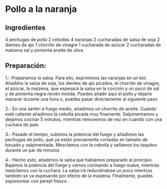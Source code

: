 # Pollo a la naranja

## Ingredientes
  4 pechugas de pollo
  2 cebollas
  4 naranjas
  2 cucharadas de salsa de soja
  2 dientes de ajo
  1 chorrito de vinagre
  1 cucharada de azúcar
  2 cucharadas de maizena
  sal y pimienta
  aceite de oliva

## Preparación:

1.- Preparamos la salsa. Para ello, exprimimos las naranjas en un bol. Añadimo la salsa de soja, los dientes de ajo picados, el chorrito de vinagre, el azúcar, la maizena, que espesará la salsa en la cocción y un poco de sal y de pimienta negra recién molida. Puedes añadir aquí el pollo y dejarlo macerar durante una hora o, puedes pasar directamente al siguiente paso

2.- En una sartén a fuego medio, añadimos un chorrito de aceite. Cuando esté caliente añadimos la cebolla picada muy finamente. Salpimentamos y dejamos cocinar 5 minutos, mientras removemos de vez en cuando con una cuchara de palo

3.- Pasado el tiempo, subimos la potencia del fuego y añadimos las pechugas de pollo, que ya están previamente cortadas en tamaño de bocado y salpimentada. Mezclamos con la cebolla y sellamos los taquitos durante un par de minutos

4.- Hecho esto, añadimos la salsa que habíamos preparado al principio. Bajamos la potencia del fuego y vamos cocinando a fuego suave, mientras mezclamos con la cuchara. La salsa irá reduciéndose un poco mientras también se va espesando por efecto de la maizena. Finalmente, puedes espolvorear con perejil fresco
